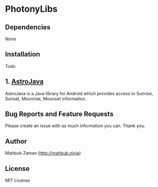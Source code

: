# PhotonyLibs

## Dependencies
None
## Installation
Todo

## 1. [AstroJava](https://github.com/lifeparticle/PhotonyLibs/tree/master/AstroJava)
AstroJava is a Java library for Android which provides access to Sunrise, Sunset, Moonrise, Moonset information.

## Bug Reports and Feature Requests
Please create an issue with as much information you can. Thank you.

## Author
Mahbub Zaman (http://mahbub.ninja)

## License
MIT License